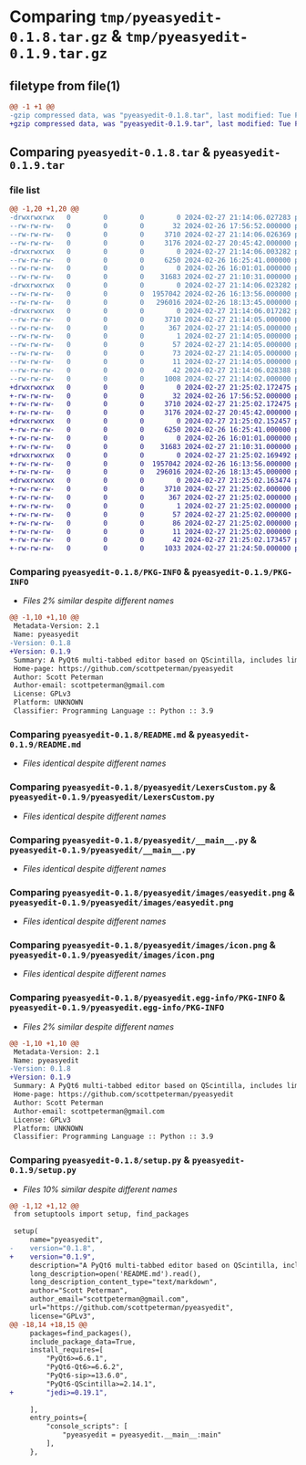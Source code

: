 # Comparing `tmp/pyeasyedit-0.1.8.tar.gz` & `tmp/pyeasyedit-0.1.9.tar.gz`

## filetype from file(1)

```diff
@@ -1 +1 @@
-gzip compressed data, was "pyeasyedit-0.1.8.tar", last modified: Tue Feb 27 21:14:06 2024, max compression
+gzip compressed data, was "pyeasyedit-0.1.9.tar", last modified: Tue Feb 27 21:25:02 2024, max compression
```

## Comparing `pyeasyedit-0.1.8.tar` & `pyeasyedit-0.1.9.tar`

### file list

```diff
@@ -1,20 +1,20 @@
-drwxrwxrwx   0        0        0        0 2024-02-27 21:14:06.027283 pyeasyedit-0.1.8/
--rw-rw-rw-   0        0        0       32 2024-02-26 17:56:52.000000 pyeasyedit-0.1.8/MANIFEST.in
--rw-rw-rw-   0        0        0     3710 2024-02-27 21:14:06.026369 pyeasyedit-0.1.8/PKG-INFO
--rw-rw-rw-   0        0        0     3176 2024-02-27 20:45:42.000000 pyeasyedit-0.1.8/README.md
-drwxrwxrwx   0        0        0        0 2024-02-27 21:14:06.003282 pyeasyedit-0.1.8/pyeasyedit/
--rw-rw-rw-   0        0        0     6250 2024-02-26 16:25:41.000000 pyeasyedit-0.1.8/pyeasyedit/LexersCustom.py
--rw-rw-rw-   0        0        0        0 2024-02-26 16:01:01.000000 pyeasyedit-0.1.8/pyeasyedit/__init__.py
--rw-rw-rw-   0        0        0    31683 2024-02-27 21:10:31.000000 pyeasyedit-0.1.8/pyeasyedit/__main__.py
-drwxrwxrwx   0        0        0        0 2024-02-27 21:14:06.023282 pyeasyedit-0.1.8/pyeasyedit/images/
--rw-rw-rw-   0        0        0  1957042 2024-02-26 16:13:56.000000 pyeasyedit-0.1.8/pyeasyedit/images/easyedit.png
--rw-rw-rw-   0        0        0   296016 2024-02-26 18:13:45.000000 pyeasyedit-0.1.8/pyeasyedit/images/icon.png
-drwxrwxrwx   0        0        0        0 2024-02-27 21:14:06.017282 pyeasyedit-0.1.8/pyeasyedit.egg-info/
--rw-rw-rw-   0        0        0     3710 2024-02-27 21:14:05.000000 pyeasyedit-0.1.8/pyeasyedit.egg-info/PKG-INFO
--rw-rw-rw-   0        0        0      367 2024-02-27 21:14:05.000000 pyeasyedit-0.1.8/pyeasyedit.egg-info/SOURCES.txt
--rw-rw-rw-   0        0        0        1 2024-02-27 21:14:05.000000 pyeasyedit-0.1.8/pyeasyedit.egg-info/dependency_links.txt
--rw-rw-rw-   0        0        0       57 2024-02-27 21:14:05.000000 pyeasyedit-0.1.8/pyeasyedit.egg-info/entry_points.txt
--rw-rw-rw-   0        0        0       73 2024-02-27 21:14:05.000000 pyeasyedit-0.1.8/pyeasyedit.egg-info/requires.txt
--rw-rw-rw-   0        0        0       11 2024-02-27 21:14:05.000000 pyeasyedit-0.1.8/pyeasyedit.egg-info/top_level.txt
--rw-rw-rw-   0        0        0       42 2024-02-27 21:14:06.028388 pyeasyedit-0.1.8/setup.cfg
--rw-rw-rw-   0        0        0     1008 2024-02-27 21:14:02.000000 pyeasyedit-0.1.8/setup.py
+drwxrwxrwx   0        0        0        0 2024-02-27 21:25:02.172475 pyeasyedit-0.1.9/
+-rw-rw-rw-   0        0        0       32 2024-02-26 17:56:52.000000 pyeasyedit-0.1.9/MANIFEST.in
+-rw-rw-rw-   0        0        0     3710 2024-02-27 21:25:02.172475 pyeasyedit-0.1.9/PKG-INFO
+-rw-rw-rw-   0        0        0     3176 2024-02-27 20:45:42.000000 pyeasyedit-0.1.9/README.md
+drwxrwxrwx   0        0        0        0 2024-02-27 21:25:02.152457 pyeasyedit-0.1.9/pyeasyedit/
+-rw-rw-rw-   0        0        0     6250 2024-02-26 16:25:41.000000 pyeasyedit-0.1.9/pyeasyedit/LexersCustom.py
+-rw-rw-rw-   0        0        0        0 2024-02-26 16:01:01.000000 pyeasyedit-0.1.9/pyeasyedit/__init__.py
+-rw-rw-rw-   0        0        0    31683 2024-02-27 21:10:31.000000 pyeasyedit-0.1.9/pyeasyedit/__main__.py
+drwxrwxrwx   0        0        0        0 2024-02-27 21:25:02.169492 pyeasyedit-0.1.9/pyeasyedit/images/
+-rw-rw-rw-   0        0        0  1957042 2024-02-26 16:13:56.000000 pyeasyedit-0.1.9/pyeasyedit/images/easyedit.png
+-rw-rw-rw-   0        0        0   296016 2024-02-26 18:13:45.000000 pyeasyedit-0.1.9/pyeasyedit/images/icon.png
+drwxrwxrwx   0        0        0        0 2024-02-27 21:25:02.163474 pyeasyedit-0.1.9/pyeasyedit.egg-info/
+-rw-rw-rw-   0        0        0     3710 2024-02-27 21:25:02.000000 pyeasyedit-0.1.9/pyeasyedit.egg-info/PKG-INFO
+-rw-rw-rw-   0        0        0      367 2024-02-27 21:25:02.000000 pyeasyedit-0.1.9/pyeasyedit.egg-info/SOURCES.txt
+-rw-rw-rw-   0        0        0        1 2024-02-27 21:25:02.000000 pyeasyedit-0.1.9/pyeasyedit.egg-info/dependency_links.txt
+-rw-rw-rw-   0        0        0       57 2024-02-27 21:25:02.000000 pyeasyedit-0.1.9/pyeasyedit.egg-info/entry_points.txt
+-rw-rw-rw-   0        0        0       86 2024-02-27 21:25:02.000000 pyeasyedit-0.1.9/pyeasyedit.egg-info/requires.txt
+-rw-rw-rw-   0        0        0       11 2024-02-27 21:25:02.000000 pyeasyedit-0.1.9/pyeasyedit.egg-info/top_level.txt
+-rw-rw-rw-   0        0        0       42 2024-02-27 21:25:02.173457 pyeasyedit-0.1.9/setup.cfg
+-rw-rw-rw-   0        0        0     1033 2024-02-27 21:24:50.000000 pyeasyedit-0.1.9/setup.py
```

### Comparing `pyeasyedit-0.1.8/PKG-INFO` & `pyeasyedit-0.1.9/PKG-INFO`

 * *Files 2% similar despite different names*

```diff
@@ -1,10 +1,10 @@
 Metadata-Version: 2.1
 Name: pyeasyedit
-Version: 0.1.8
+Version: 0.1.9
 Summary: A PyQt6 multi-tabbed editor based on QScintilla, includes limited IDE functions via Jedi
 Home-page: https://github.com/scottpeterman/pyeasyedit
 Author: Scott Peterman
 Author-email: scottpeterman@gmail.com
 License: GPLv3
 Platform: UNKNOWN
 Classifier: Programming Language :: Python :: 3.9
```

### Comparing `pyeasyedit-0.1.8/README.md` & `pyeasyedit-0.1.9/README.md`

 * *Files identical despite different names*

### Comparing `pyeasyedit-0.1.8/pyeasyedit/LexersCustom.py` & `pyeasyedit-0.1.9/pyeasyedit/LexersCustom.py`

 * *Files identical despite different names*

### Comparing `pyeasyedit-0.1.8/pyeasyedit/__main__.py` & `pyeasyedit-0.1.9/pyeasyedit/__main__.py`

 * *Files identical despite different names*

### Comparing `pyeasyedit-0.1.8/pyeasyedit/images/easyedit.png` & `pyeasyedit-0.1.9/pyeasyedit/images/easyedit.png`

 * *Files identical despite different names*

### Comparing `pyeasyedit-0.1.8/pyeasyedit/images/icon.png` & `pyeasyedit-0.1.9/pyeasyedit/images/icon.png`

 * *Files identical despite different names*

### Comparing `pyeasyedit-0.1.8/pyeasyedit.egg-info/PKG-INFO` & `pyeasyedit-0.1.9/pyeasyedit.egg-info/PKG-INFO`

 * *Files 2% similar despite different names*

```diff
@@ -1,10 +1,10 @@
 Metadata-Version: 2.1
 Name: pyeasyedit
-Version: 0.1.8
+Version: 0.1.9
 Summary: A PyQt6 multi-tabbed editor based on QScintilla, includes limited IDE functions via Jedi
 Home-page: https://github.com/scottpeterman/pyeasyedit
 Author: Scott Peterman
 Author-email: scottpeterman@gmail.com
 License: GPLv3
 Platform: UNKNOWN
 Classifier: Programming Language :: Python :: 3.9
```

### Comparing `pyeasyedit-0.1.8/setup.py` & `pyeasyedit-0.1.9/setup.py`

 * *Files 10% similar despite different names*

```diff
@@ -1,12 +1,12 @@
 from setuptools import setup, find_packages
 
 setup(
     name="pyeasyedit",
-    version="0.1.8",
+    version="0.1.9",
     description="A PyQt6 multi-tabbed editor based on QScintilla, includes limited IDE functions via Jedi",
     long_description=open('README.md').read(),
     long_description_content_type="text/markdown",
     author="Scott Peterman",
     author_email="scottpeterman@gmail.com",
     url="https://github.com/scottpeterman/pyeasyedit",
     license="GPLv3",
@@ -18,14 +18,15 @@
     packages=find_packages(),
     include_package_data=True,
     install_requires=[
         "PyQt6>=6.6.1",
         "PyQt6-Qt6>=6.6.2",
         "PyQt6-sip>=13.6.0",
         "PyQt6-QScintilla>=2.14.1",
+        "jedi>=0.19.1",
 
     ],
     entry_points={
         "console_scripts": [
             "pyeasyedit = pyeasyedit.__main__:main"
         ],
     },
```

